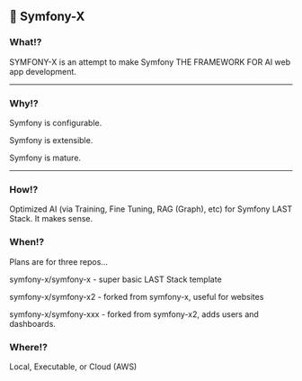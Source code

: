 ## 🧙 Symfony-X

### What!?

SYMFONY-X is an attempt to make Symfony THE FRAMEWORK FOR AI web app development.

---

### Why!?

Symfony is configurable.

Symfony is extensible.

Symfony is mature.

---

### How!?

Optimized AI (via Training, Fine Tuning, RAG (Graph), etc) for Symfony LAST Stack. It makes sense.

### When!?

Plans are for three repos...

symfony-x/symfony-x - super basic LAST Stack template

symfony-x/symfony-x2 - forked from symfony-x, useful for websites 

symfony-x/symfony-xxx - forked from symfony-x2, adds users and dashboards.

### Where!?

Local, Executable, or Cloud (AWS)

<!--

**Here are some ideas to get you started:**

🙋‍♀️ A short introduction - what is your organization all about?
🌈 Contribution guidelines - how can the community get involved?
👩‍💻 Useful resources - where can the community find your docs? Is there anything else the community should know?
🍿 Fun facts - what does your team eat for breakfast?
🧙 Remember, you can do mighty things with the power of [Markdown](https://docs.github.com/github/writing-on-github/getting-started-with-writing-and-formatting-on-github/basic-writing-and-formatting-syntax)
-->

